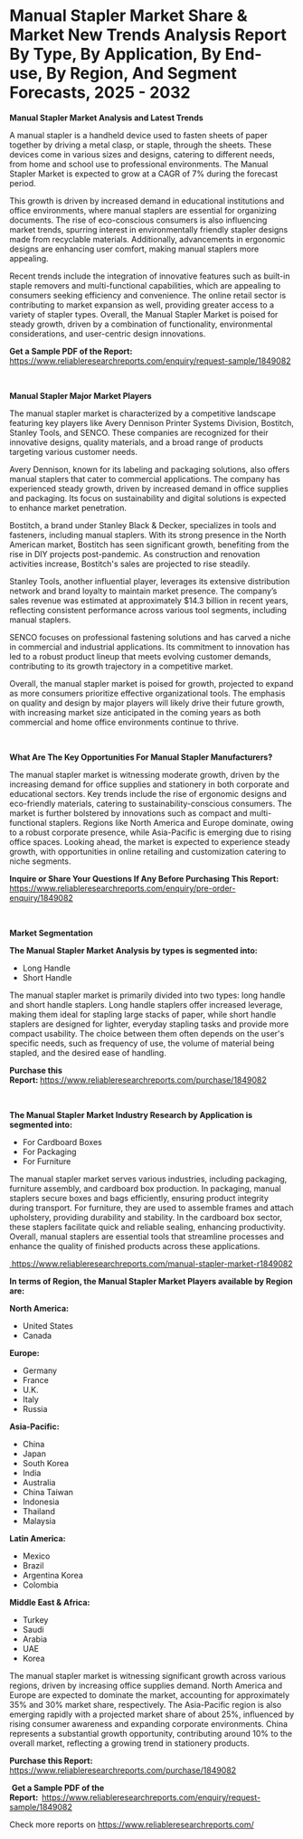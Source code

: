 <p><h1>Manual Stapler Market Share & Market New Trends Analysis Report By Type, By Application, By End-use, By Region, And Segment Forecasts, 2025 - 2032</h1></p><p><strong>Manual Stapler Market Analysis and Latest Trends</strong></p>
<p><p>A manual stapler is a handheld device used to fasten sheets of paper together by driving a metal clasp, or staple, through the sheets. These devices come in various sizes and designs, catering to different needs, from home and school use to professional environments. The Manual Stapler Market is expected to grow at a CAGR of 7% during the forecast period. </p><p>This growth is driven by increased demand in educational institutions and office environments, where manual staplers are essential for organizing documents. The rise of eco-conscious consumers is also influencing market trends, spurring interest in environmentally friendly stapler designs made from recyclable materials. Additionally, advancements in ergonomic designs are enhancing user comfort, making manual staplers more appealing. </p><p>Recent trends include the integration of innovative features such as built-in staple removers and multi-functional capabilities, which are appealing to consumers seeking efficiency and convenience. The online retail sector is contributing to market expansion as well, providing greater access to a variety of stapler types. Overall, the Manual Stapler Market is poised for steady growth, driven by a combination of functionality, environmental considerations, and user-centric design innovations.</p></p>
<p><strong>Get a Sample PDF of the Report:&nbsp;</strong> <a href="https://www.reliableresearchreports.com/enquiry/request-sample/1849082?utm_campaign=2030&utm_medium=2&utm_source=Github&utm_content=ia&utm_term=22022025&utm_id=manual-stapler">https://www.reliableresearchreports.com/enquiry/request-sample/1849082</a></p>
<p>&nbsp;</p>
<p><strong>Manual Stapler Major Market Players</strong></p>
<p><p>The manual stapler market is characterized by a competitive landscape featuring key players like Avery Dennison Printer Systems Division, Bostitch, Stanley Tools, and SENCO. These companies are recognized for their innovative designs, quality materials, and a broad range of products targeting various customer needs.</p><p>Avery Dennison, known for its labeling and packaging solutions, also offers manual staplers that cater to commercial applications. The company has experienced steady growth, driven by increased demand in office supplies and packaging. Its focus on sustainability and digital solutions is expected to enhance market penetration.</p><p>Bostitch, a brand under Stanley Black & Decker, specializes in tools and fasteners, including manual staplers. With its strong presence in the North American market, Bostitch has seen significant growth, benefiting from the rise in DIY projects post-pandemic. As construction and renovation activities increase, Bostitch's sales are projected to rise steadily.</p><p>Stanley Tools, another influential player, leverages its extensive distribution network and brand loyalty to maintain market presence. The company’s sales revenue was estimated at approximately $14.3 billion in recent years, reflecting consistent performance across various tool segments, including manual staplers.</p><p>SENCO focuses on professional fastening solutions and has carved a niche in commercial and industrial applications. Its commitment to innovation has led to a robust product lineup that meets evolving customer demands, contributing to its growth trajectory in a competitive market.</p><p>Overall, the manual stapler market is poised for growth, projected to expand as more consumers prioritize effective organizational tools. The emphasis on quality and design by major players will likely drive their future growth, with increasing market size anticipated in the coming years as both commercial and home office environments continue to thrive.</p></p>
<p>&nbsp;</p>
<p><strong>What Are The Key Opportunities For Manual Stapler Manufacturers?</strong></p>
<p><p>The manual stapler market is witnessing moderate growth, driven by the increasing demand for office supplies and stationery in both corporate and educational sectors. Key trends include the rise of ergonomic designs and eco-friendly materials, catering to sustainability-conscious consumers. The market is further bolstered by innovations such as compact and multi-functional staplers. Regions like North America and Europe dominate, owing to a robust corporate presence, while Asia-Pacific is emerging due to rising office spaces. Looking ahead, the market is expected to experience steady growth, with opportunities in online retailing and customization catering to niche segments.</p></p>
<p><strong>Inquire or Share Your Questions If Any Before Purchasing This Report:</strong> <a href="https://www.reliableresearchreports.com/enquiry/pre-order-enquiry/1849082?utm_campaign=2030&utm_medium=2&utm_source=Github&utm_content=ia&utm_term=22022025&utm_id=manual-stapler">https://www.reliableresearchreports.com/enquiry/pre-order-enquiry/1849082</a></p>
<p>&nbsp;</p>
<p><strong>Market Segmentation</strong></p>
<p><strong>The Manual Stapler Market Analysis by types is segmented into:</strong></p>
<p><ul><li>Long Handle</li><li>Short Handle</li></ul></p>
<p><p>The manual stapler market is primarily divided into two types: long handle and short handle staplers. Long handle staplers offer increased leverage, making them ideal for stapling large stacks of paper, while short handle staplers are designed for lighter, everyday stapling tasks and provide more compact usability. The choice between them often depends on the user's specific needs, such as frequency of use, the volume of material being stapled, and the desired ease of handling.</p></p>
<p><strong>Purchase this Report:&nbsp;</strong><a href="https://www.reliableresearchreports.com/purchase/1849082?utm_campaign=2030&utm_medium=2&utm_source=Github&utm_content=ia&utm_term=22022025&utm_id=manual-stapler">https://www.reliableresearchreports.com/purchase/1849082</a></p>
<p>&nbsp;</p>
<p><strong>The Manual Stapler Market Industry Research by Application is segmented into:</strong></p>
<p><ul><li>For Cardboard Boxes</li><li>For Packaging</li><li>For Furniture</li></ul></p>
<p><p>The manual stapler market serves various industries, including packaging, furniture assembly, and cardboard box production. In packaging, manual staplers secure boxes and bags efficiently, ensuring product integrity during transport. For furniture, they are used to assemble frames and attach upholstery, providing durability and stability. In the cardboard box sector, these staplers facilitate quick and reliable sealing, enhancing productivity. Overall, manual staplers are essential tools that streamline processes and enhance the quality of finished products across these applications.</p></p>
<p><a href="https://www.reliableresearchreports.com/manual-stapler-market-r1849082?utm_campaign=2030&utm_medium=2&utm_source=Github&utm_content=ia&utm_term=22022025&utm_id=manual-stapler">&nbsp;https://www.reliableresearchreports.com/manual-stapler-market-r1849082</a></p>
<p><strong>In terms of Region, the Manual Stapler Market Players available by Region are:</strong></p>
<p>
    <p> <strong> North America: </strong>
        <ul>
            <li>United States</li>
            <li>Canada</li>
        </ul>
        </p> 
    <p> <strong> Europe: </strong>
        <ul>
            <li>Germany</li>
            <li>France</li>
            <li>U.K.</li>
            <li>Italy</li>
            <li>Russia</li>
        </ul>
        </p> 
    <p> <strong> Asia-Pacific: </strong>
        <ul>
            <li>China</li>
            <li>Japan</li>
            <li>South Korea</li>
            <li>India</li>
            <li>Australia</li>
            <li>China Taiwan</li>
            <li>Indonesia</li>
            <li>Thailand</li>
            <li>Malaysia</li>
        </ul>
        </p> 
    <p> <strong> Latin America: </strong>
        <ul>
            <li>Mexico</li>
            <li>Brazil</li>
            <li>Argentina Korea</li>
            <li>Colombia</li>
        </ul>
        </p> 
    <p> <strong> Middle East & Africa: </strong>
        <ul>
            <li>Turkey</li>
            <li>Saudi</li>
            <li>Arabia</li>
            <li>UAE</li>
            <li>Korea</li>
        </ul>
    </p>
    </p>
<p><p>The manual stapler market is witnessing significant growth across various regions, driven by increasing office supplies demand. North America and Europe are expected to dominate the market, accounting for approximately 35% and 30% market share, respectively. The Asia-Pacific region is also emerging rapidly with a projected market share of about 25%, influenced by rising consumer awareness and expanding corporate environments. China represents a substantial growth opportunity, contributing around 10% to the overall market, reflecting a growing trend in stationery products.</p></p>
<p><strong>Purchase this Report: </strong><a href="https://www.reliableresearchreports.com/purchase/1849082?utm_campaign=2030&utm_medium=2&utm_source=Github&utm_content=ia&utm_term=22022025&utm_id=manual-stapler">https://www.reliableresearchreports.com/purchase/1849082</a></p>
<p>&nbsp;<strong>Get a Sample PDF of the Report:&nbsp;&nbsp;</strong><a href="https://www.reliableresearchreports.com/enquiry/request-sample/1849082?utm_campaign=2030&utm_medium=2&utm_source=Github&utm_content=ia&utm_term=22022025&utm_id=manual-stapler">https://www.reliableresearchreports.com/enquiry/request-sample/1849082</a></p>
<p><strong></strong></p>
<p>Check more reports on <a href="https://www.reliableresearchreports.com/?utm_campaign=2030&utm_medium=2&utm_source=Github&utm_content=ia&utm_term=22022025&utm_id=manual-stapler">https://www.reliableresearchreports.com/</a></p>